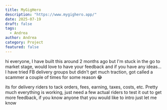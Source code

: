 ```yaml
---
title: MyGigHero
description: "https://www.mygighero.app/"
date: 2025-07-19
draft: false
tags:
  - Andrea
author: Andrea
category: Project
featured: false
---
```


hi everyone, I have built this around 2 months ago but I'm stuck in the go to market stage, would love to have your feedback and if you have any ideas... I have tried FB delivery groups but didn't get much traction, got called a scammer a couple of times for some reason 😂

its for delivery riders to tack orders, fees, earning, taxes, costs, etc. Pretty much everything is working, just need a few actual riders to test it out to get more feedback, if you know anyone that you would like to intro just let me know
